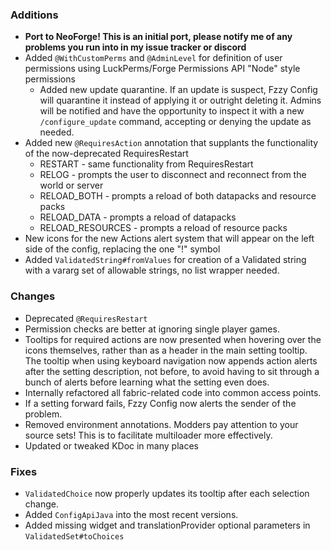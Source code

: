 ### Additions
* **Port to NeoForge! This is an initial port, please notify me of any problems you run into in my issue tracker or discord**
* Added `@WithCustomPerms` and `@AdminLevel` for definition of user permissions using LuckPerms/Forge Permissions API "Node" style permissions
  * Added new update quarantine. If an update is suspect, Fzzy Config will quarantine it instead of applying it or outright deleting it. Admins will be notified and have the opportunity to inspect it with a new `/configure_update` command, accepting or denying the update as needed.
* Added new `@RequiresAction` annotation that supplants the functionality of the now-deprecated RequiresRestart
  * RESTART - same functionality from RequiresRestart
  * RELOG - prompts the user to disconnect and reconnect from the world or server
  * RELOAD_BOTH - prompts a reload of both datapacks and resource packs
  * RELOAD_DATA - prompts a reload of datapacks
  * RELOAD_RESOURCES - prompts a reload of resource packs
* New icons for the new Actions alert system that will appear on the left side of the config, replacing the one "!" symbol
* Added `ValidatedString#fromValues` for creation of a Validated string with a vararg set of allowable strings, no list wrapper needed.

### Changes
* Deprecated `@RequiresRestart`
* Permission checks are better at ignoring single player games.
* Tooltips for required actions are now presented when hovering over the icons themselves, rather than as a header in the main setting tooltip. The tooltip when using keyboard navigation now appends action alerts after the setting description, not before, to avoid having to sit through a bunch of alerts before learning what the setting even does.
* Internally refactored all fabric-related code into common access points.
* If a setting forward fails, Fzzy Config now alerts the sender of the problem.
* Removed environment annotations. Modders pay attention to your source sets! This is to facilitate multiloader more effectively.
* Updated or tweaked KDoc in many places

### Fixes
* `ValidatedChoice` now properly updates its tooltip after each selection change.
* Added `ConfigApiJava` into the most recent versions.
* Added missing widget and translationProvider optional parameters in `ValidatedSet#toChoices`